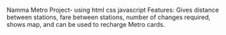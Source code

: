 Namma Metro Project- using html css javascript
Features: Gives distance between stations, fare between stations, number of changes required, shows map, and can be used to recharge Metro cards.
